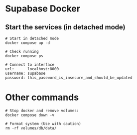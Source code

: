 # Supabase Docker

## Start the services (in detached mode)
```
# Start in detached mode
docker compose up -d

# Check running
docker compose ps

# Connect to interface
url:      localhost:8000
username: supabase
password: this_password_is_insecure_and_should_be_updated
```


# Other commands
```
# Stop docker and remove volumes:
docker compose down -v

# Format system (Use with caution)
rm -rf volumes/db/data/
```